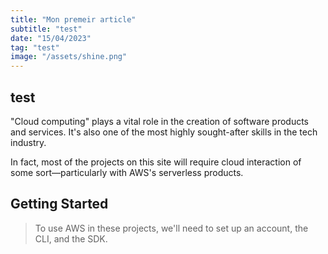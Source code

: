 ```yaml
---
title: "Mon premeir article"
subtitle: "test"
date: "15/04/2023"
tag: "test"
image: "/assets/shine.png"
---
```


## test

"Cloud computing" plays a vital role in the creation of software products and services. It's also one of the most highly sought-after skills in the tech industry.

In fact, most of the projects on this site will require cloud interaction of some sort—particularly with AWS's serverless products.

## Getting Started

> To use AWS in these projects, we'll need to set up an account, the CLI, and the SDK.

